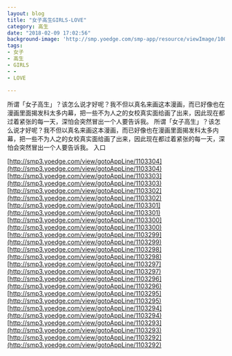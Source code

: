 ```yaml
---
layout: blog
title: "女子高生GIRLS-LOVE"
category: 高生
date: "2018-02-09 17:02:56"
background-image: 'http://smp.yoedge.com/smp-app/resource/viewImage/1003490appline.png'
tags:
- 女子
- 高生
- GIRLS
- -
- LOVE

---
```

所谓「女子高生」？该怎么说才好呢？我不但以真名来画这本漫画，而已好像也在漫画里面揭发科太多内幕，把一些不为人之的女校真实面给画了出来，因此现在都过着紧张的每一天，深怕会突然冒出一个人要告诉我。
所谓「女子高生」？该怎么说才好呢？我不但以真名来画这本漫画，而已好像也在漫画里面揭发科太多内幕，把一些不为人之的女校真实面给画了出来，因此现在都过着紧张的每一天，深怕会突然冒出一个人要告诉我。
入口

[http://smp3.yoedge.com/view/gotoAppLine/1103304](http://smp3.yoedge.com/view/gotoAppLine/1103304)
[http://smp3.yoedge.com/view/gotoAppLine/1103303](http://smp3.yoedge.com/view/gotoAppLine/1103303)
[http://smp3.yoedge.com/view/gotoAppLine/1103302](http://smp3.yoedge.com/view/gotoAppLine/1103302)
[http://smp3.yoedge.com/view/gotoAppLine/1103301](http://smp3.yoedge.com/view/gotoAppLine/1103301)
[http://smp3.yoedge.com/view/gotoAppLine/1103300](http://smp3.yoedge.com/view/gotoAppLine/1103300)
[http://smp3.yoedge.com/view/gotoAppLine/1103299](http://smp3.yoedge.com/view/gotoAppLine/1103299)
[http://smp3.yoedge.com/view/gotoAppLine/1103298](http://smp3.yoedge.com/view/gotoAppLine/1103298)
[http://smp3.yoedge.com/view/gotoAppLine/1103297](http://smp3.yoedge.com/view/gotoAppLine/1103297)
[http://smp3.yoedge.com/view/gotoAppLine/1103296](http://smp3.yoedge.com/view/gotoAppLine/1103296)
[http://smp3.yoedge.com/view/gotoAppLine/1103295](http://smp3.yoedge.com/view/gotoAppLine/1103295)
[http://smp3.yoedge.com/view/gotoAppLine/1103294](http://smp3.yoedge.com/view/gotoAppLine/1103294)
[http://smp3.yoedge.com/view/gotoAppLine/1103293](http://smp3.yoedge.com/view/gotoAppLine/1103293)
[http://smp3.yoedge.com/view/gotoAppLine/1103292](http://smp3.yoedge.com/view/gotoAppLine/1103292)

        
